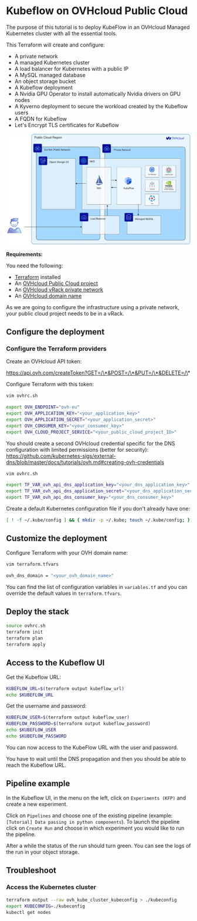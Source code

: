# Kubeflow on OVHcloud Public Cloud

The purpose of this tutorial is to deploy KubeFlow in an OVHcloud Managed Kubernetes cluster with all the essential tools.

This Terraform will create and configure:

* A private network
* A managed Kubernetes cluster
* A load balancer for Kubernetes with a public IP
* A MySQL managed database
* An object storage bucket
* A Kubeflow deployment
* A Nvidia GPU Operator to install automatically Nvidia drivers on GPU nodes
* A Kyverno deployment to secure the workload created by the Kubeflow users
* A FQDN for Kubeflow
* Let's Encrypt TLS certificates for Kubeflow

![Kubeflow on OVHcloud Public Cloud](./img/kubeflow-public-cloud.png)

**Requirements:**

You need the following:
* [Terraform](https://www.terraform.io/) installed
* An [OVHcloud Public Cloud project](https://www.ovhcloud.com/en/public-cloud/)
* An [OVHcloud vRack private network](https://www.ovhcloud.com/en/network/vrack/)
* An [OVHcloud domain name](https://www.ovhcloud.com/en/domains/)

As we are going to configure the infrastructure using a private network, your public cloud project needs to be in a vRack.

## Configure the deployment

### Configure the Terraform providers

Create an OVHcloud API token:

https://api.ovh.com/createToken?GET=/\*&POST=/\*&PUT=/\*&DELETE=/\*

Configure Terraform with this token:

```bash
vim ovhrc.sh
```

```bash
export OVH_ENDPOINT="ovh-eu"
export OVH_APPLICATION_KEY="<your_application_key>"
export OVH_APPLICATION_SECRET="<your_application_secret>"
export OVH_CONSUMER_KEY="<your_consumer_key>"
export OVH_CLOUD_PROJECT_SERVICE="<your_public_cloud_project_ID>"
```

You should create a second OVHcloud credential specific for the DNS configuration with limited permissions (better for security):
https://github.com/kubernetes-sigs/external-dns/blob/master/docs/tutorials/ovh.md#creating-ovh-credentials

```bash
vim ovhrc.sh
```

```bash
export TF_VAR_ovh_api_dns_application_key="<your_dns_application_key>"
export TF_VAR_ovh_api_dns_application_secret="<your_dns_application_secret>"
export TF_VAR_ovh_api_dns_consumer_key="<your_dns_consumer_key>"
```

Create a default Kubernetes configuration file if you don't already have one:

```bash
[ ! -f ~/.kube/config ] && { mkdir -p ~/.kube; touch ~/.kube/config; }
```

## Customize the deployment

Configure Terraform with your OVH domain name:

```bash
vim terraform.tfvars
```

```bash
ovh_dns_domain = "<your_ovh_domain_name>"
```

You can find the list of configuration variables in `variables.tf` and you can override the default values in `terraform.tfvars`.

## Deploy the stack

```bash
source ovhrc.sh
terraform init
terraform plan
terraform apply
```

## Access to the Kubeflow UI

Get the Kubeflow URL:

```bash
KUBEFLOW_URL=$(terraform output kubeflow_url)
echo $KUBEFLOW_URL
```

Get the username and password:

```bash
KUBEFLOW_USER=$(terraform output kubeflow_user)
KUBEFLOW_PASSWORD=$(terraform output kubeflow_password)
echo $KUBEFLOW_USER
echo $KUBEFLOW_PASSWORD
```

You can now access to the KubeFlow URL with the user and password.

You have to wait until the DNS propagation and then you should be able to reach the Kubeflow URL.

## Pipeline example

In the Kubeflow UI, in the menu on the left, click on `Experiments (KFP)` and create a new experiment.

Click on `Pipelines` and choose one of the existing pipeline (example: `[Tutorial] Data passing in python components`).
To launch the pipeline click on `Create Run` and choose in which experiment you would like to run the pipeline.

After a while the status of the run should turn green. You can see the logs of the run in your object storage.

## Troubleshoot

### Access the Kubernetes cluster

```bash
terraform output --raw ovh_kube_cluster_kubeconfig > ./kubeconfig
export KUBECONFIG=./kubeconfig
kubectl get nodes
```
